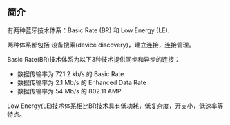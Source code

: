 
## 简介

有两种蓝牙技术体系：Basic Rate (BR) 和 Low Energy (LE).

两种体系都包括 设备搜索(device discovery)，建立连接，连接管理。

Basic Rate(BR)技术体系为以下3种技术提供同步和异步的连接：
* 数据传输率为 721.2 kb/s 的 Basic Rate
* 数据传输率为 2.1 Mb/s 的 Enhanced Data Rate
* 数据传输率为 54 Mb/s 的 802.11 AMP

Low Energy(LE)技术体系相比BR技术具有低功耗，低复杂度，开支小，低速率等特点。
